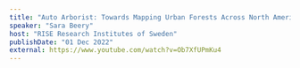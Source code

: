 ```yaml
---
title: "Auto Arborist: Towards Mapping Urban Forests Across North America"
speaker: "Sara Beery"
host: "RISE Research Institutes of Sweden"
publishDate: "01 Dec 2022"
external: https://www.youtube.com/watch?v=Ob7XfUPmKu4
---
```

